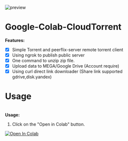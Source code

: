![preview](https://raw.githubusercontent.com/biplobsd/Google-Colab-CloudTorrent/master/src/preview.gif)

# Google-Colab-CloudTorrent

<b>Features:</b>
- [x] Simple Torrent and peerflix-server remote torrent client
- [x] Using ngrok to publish public server
- [x] One command to unzip zip file.
- [x] Upload data to MEGA/Google Drive (Account require)
- [x] Using curl direct link downloader (Share link supported gdrive,disk.yandex)

# Usage
<br><b>Usage:</b>
1. Click on the "Open in Colab" button.

<a href="https://colab.research.google.com/github/biplobsd/Google-Colab-CloudTorrent/blob/master/torrentTOmega_gdrive.ipynb" target="_parent\"><img src="https://colab.research.google.com/assets/colab-badge.svg" alt="Open In Colab"/></a>
